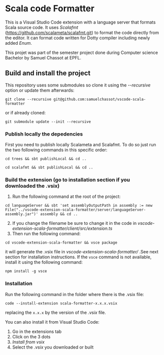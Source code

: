 # Scala code Formatter
This is a Visual Studio Code extension with a language server that formats Scala source code. It uses *Scalafmt* (https://github.com/scalameta/scalafmt.git) to format the code directly from the editor.
It can format code written for Dotty compiler including newly added *Enum*.


This projet was part of the semester project done during Computer science Bachelor by Samuel Chassot at EPFL.

## Build and install the project
This repository uses some submodules so clone it using the *--recursive* option or update them afterwards:
```shell
git clone --recursive git@github.com:samuelchassot/vscode-scala-formatter
```

or if already cloned:

```shell
git submodule update --init --recursive
```

### Publish locally the depedencies
First you need to publish locally Scalameta and Scalafmt. To do so just run the two following commands in this specific order:
```shell
cd trees && sbt publishLocal && cd ..
```

```shell
cd scalafmt && sbt publishLocal && cd ..
```

### Build the extension (go to installation section if you downloaded the .vsix)
1. Run the following command at the root of the project:
```shell
cd languageServer && sbt 'set assemblyOutputPath in assembly := new File("../vscode-extension-scala-formatter/server/languageServer-assembly.jar")' assembly && cd ..
```
2. If you change the filename be sure to change it in the code in *vscode-extension-scala-formatter/client/src/extension.ts*
3. Then run the following command:
```shell
cd vscode-extension-scala-formatter && vsce package
```
   it will generate the .vsix file in *vscode-extension-scala-formatter/* .See next section for installation instructions.
   If the ```vsce``` command is not available, install it using the following command:
```shell
npm install -g vsce
```

### Installation
Run the following command in the folder where there is the .vsix file:
```shell
code --install-extension scala-formatter-x.x.x.vsix
``` 
replacing the ```x.x.x``` by the version of the *.vsix* file.

You can also install it from Visual Studio Code:
1. Go in the extensions tab
2. Click on the 3 dots
3. *Install from vsix*
4. Select the *.vsix* you downloaded or built
